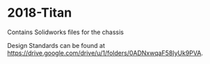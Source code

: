 # 2018-Titan
Contains Solidworks files for the chassis

Design Standards can be found at https://drive.google.com/drive/u/1/folders/0ADNxwqaF58IyUk9PVA.
